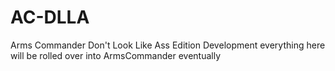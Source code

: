 # AC-DLLA
Arms Commander Don't Look Like Ass Edition Development everything here will be rolled over into ArmsCommander eventually
